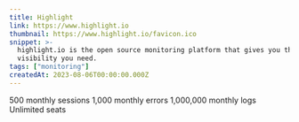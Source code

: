 ```yaml
---
title: Highlight
link: https://www.highlight.io
thumbnail: https://www.highlight.io/favicon.ico
snippet: >-
  highlight.io is the open source monitoring platform that gives you the
  visibility you need.
tags: ["monitoring"]
createdAt: 2023-08-06T00:00:00.000Z
---
```

500 monthly sessions
1,000 monthly errors
1,000,000 monthly logs
Unlimited seats